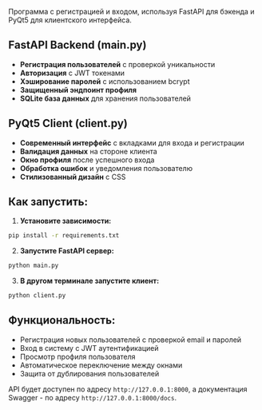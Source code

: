 Программа с регистрацией и входом, используя FastAPI для бэкенда и PyQt5 для клиентского интерфейса.

## FastAPI Backend (main.py)
- **Регистрация пользователей** с проверкой уникальности
- **Авторизация** с JWT токенами 
- **Хэширование паролей** с использованием bcrypt
- **Защищенный эндпоинт профиля**
- **SQLite база данных** для хранения пользователей

## PyQt5 Client (client.py)
- **Современный интерфейс** с вкладками для входа и регистрации
- **Валидация данных** на стороне клиента
- **Окно профиля** после успешного входа
- **Обработка ошибок** и уведомления пользователю
- **Стилизованный дизайн** с CSS

## Как запустить:

1. **Установите зависимости:**
```bash
pip install -r requirements.txt
```

2. **Запустите FastAPI сервер:**
```bash
python main.py
```

3. **В другом терминале запустите клиент:**
```bash
python client.py
```

## Функциональность:
- Регистрация новых пользователей с проверкой email и паролей
- Вход в систему с JWT аутентификацией
- Просмотр профиля пользователя
- Автоматическое переключение между окнами
- Защита от дублирования пользователей

API будет доступен по адресу `http://127.0.0.1:8000`, а документация Swagger - по адресу `http://127.0.0.1:8000/docs`.
